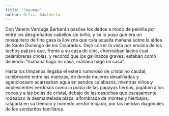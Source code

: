 ```yaml
---
title: "Juyungo"
author: Ortiz, Adalberto
---
```

<div data-schema-version="8"><p>Don Valerio Verduga Barberán pasóse los dedos a modo de peinilla por entre los desgreñados cabellos sin brillo, y se lo puso que era un mosquitero de fina gasa la llovizna que caía aquella mañana sobre la aldea de Santo Domingo de los Colorados. Dejó correr la vista por encima de los techos pajizos que, frente a su casa de cinc, chorreaban lacios cual pelambreras cholas, y recordó que los gallinazos graves, estaban como diciendo: “mañana hago mi casa, mañana hago mi casa”.</p> <p>Hasta los tímpanos llegaba el estero rumoroso de cristalino caudal, culebreante entre las malezas, de donde mujeres desaliñadas y agenciosasm acarreaban agua en sendos calabazos, mientras niños y adolescentes verdosos como la pulpa de las papayas tiernas, jugaban a los cocos y a las bolas de cristal, debajo de las casuchas que escasamente rodeaban la desmantelada plaza, alfombrada de montes y hierbajos; rasgada en su trémulo y húmedo verdor mojado, por las heridas diagonales de los senderitos familiares.</p> </div>